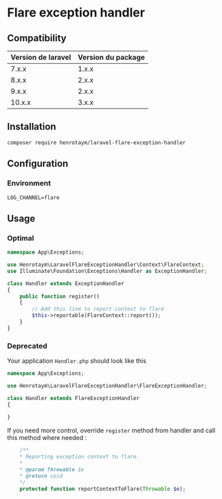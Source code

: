 # Flare exception handler

## Compatibility

| Version de laravel | Version du package |
|--|--|
| 7.x.x | 1.x.x |
| 8.x.x | 2.x.x |
| 9.x.x | 2.x.x |
| 10.x.x | 3.x.x |

## Installation

    composer require henrotaym/laravel-flare-exception-handler

## Configuration

### Environment

```shell
LOG_CHANNEL=flare
```

## Usage
### Optimal
```php
namespace App\Exceptions;

use Henrotaym\LaravelFlareExceptionHandler\Context\FlareContext;
use Illuminate\Foundation\Exceptions\Handler as ExceptionHandler;

class Handler extends ExceptionHandler
{
    public function register()
    {
        // Add this line to report context to flare
        $this->reportable(FlareContext::report());
    }
}
```
### Deprecated
Your application `Handler.php` should look like this

```php
namespace App\Exceptions;

use Henrotaym\LaravelFlareExceptionHandler\FlareExceptionHandler;

class Handler extends FlareExceptionHandler
{
    
}
```
If you need more control, override `register` method from handler and call this method where needed :
```php
    /**
    * Reporting exception context to flare.
    * 
    * @param Throwable $e
    * @return void
    */
    protected function reportContextToFlare(Throwable $e);
```
